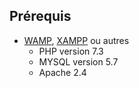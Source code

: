 ## Prérequis
- [WAMP](https://sourceforge.net/projects/wampserver/files/), [XAMPP](https://www.apachefriends.org/fr/index.html) ou autres
    - PHP version 7.3
    - MYSQL version 5.7
    - Apache 2.4
